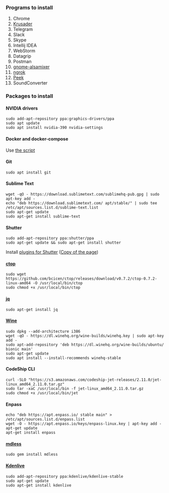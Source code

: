 ### Programs to install
1. Chrome
1. [Krusader](https://community.linuxmint.com/software/view/krusader)
1. Telegram
1. Slack
1. Skype
1. Intellij IDEA
1. WebStorm
1. Datagrip
1. Postman
1. [gnome-alsamixer](https://community.linuxmint.com/software/view/gnome-alsamixer)
1. [ngrok](https://dashboard.ngrok.com/get-started)
1. [Peek](https://mintguide.org/tools/682-peek-simple-animated-gif-screen-recorder.html)
1. SoundConverter

### Packages to install

#### NVIDIA drivers
```
sudo add-apt-repository ppa:graphics-drivers/ppa
sudo apt update
sudo apt install nvidia-390 nvidia-settings
```

#### Docker and docker-compose
Use [the script](https://github.com/vitaliykobrin/useful-scripts/blob/master/scripts/install-docker.sh)

#### Git
```
sudo apt install git
```

#### Sublime Text
```
wget -qO - https://download.sublimetext.com/sublimehq-pub.gpg | sudo apt-key add -
echo "deb https://download.sublimetext.com/ apt/stable/" | sudo tee /etc/apt/sources.list.d/sublime-text.list
sudo apt-get update
sudo apt-get install sublime-text
```

#### Shutter
```
sudo add-apt-repository ppa:shutter/ppa
sudo apt-get update && sudo apt-get install shutter
```
Install [plugins for Shutter](https://itsfoss.com/shutter-edit-button-disabled/) ([Copy of the page](https://github.com/vitaliykobrin/useful-scripts/blob/master/saved_pages/How%20To%20Fix%20Disabled%20Edit%20Option%20In%20Shutter%20in%20Ubuntu%2018.04%20%26%20Mint%2019.pdf))

#### [ctop](https://github.com/bcicen/ctop)
```
sudo wget https://github.com/bcicen/ctop/releases/download/v0.7.2/ctop-0.7.2-linux-amd64 -O /usr/local/bin/ctop
sudo chmod +x /usr/local/bin/ctop
```

#### [jq](https://stedolan.github.io/jq/)
```
sudo apt-get install jq
```

#### [Wine](https://computingforgeeks.com/how-to-install-wine-4-on-ubuntu-18-04-linux-mint-19/)
```
sudo dpkg --add-architecture i386 
wget -qO - https://dl.winehq.org/wine-builds/winehq.key | sudo apt-key add -
sudo apt-add-repository 'deb https://dl.winehq.org/wine-builds/ubuntu/ bionic main'
sudo apt-get update
sudo apt install --install-recommends winehq-stable
```

#### CodeShip CLI
```
curl -SLO "https://s3.amazonaws.com/codeship-jet-releases/2.11.0/jet-linux_amd64_2.11.0.tar.gz"
sudo tar -xaC /usr/local/bin -f jet-linux_amd64_2.11.0.tar.gz
sudo chmod +x /usr/local/bin/jet
```

#### Enpass
```
echo "deb https://apt.enpass.io/ stable main" > /etc/apt/sources.list.d/enpass.list
wget -O - https://apt.enpass.io/keys/enpass-linux.key | apt-key add -
apt-get update
apt-get install enpass
```

#### [mdless](https://brettterpstra.com/projects/mdless/)
```
sudo gem install mdless
```

#### [Kdenlive](https://kdenlive.org/en/)
```
sudo add-apt-repository ppa:kdenlive/kdenlive-stable
sudo apt-get update
sudo apt-get install kdenlive
```
